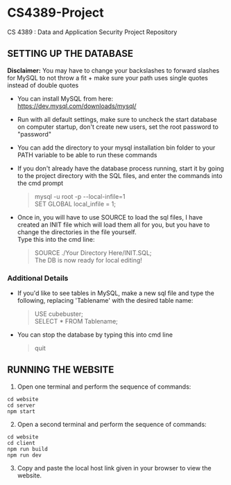 # CS4389-Project
CS 4389 : Data and Application Security Project Repository

## SETTING UP THE DATABASE 
**Disclaimer:** You may have to change your backslashes to forward slashes for MySQL to not throw a fit + make sure your path uses single quotes instead of double quotes  
- You can install MySQL from here: https://dev.mysql.com/downloads/mysql/
-  Run with all default settings, make sure to uncheck the start database on computer startup, don't create new users, set the root password to "password"
- You can add the directory to your mysql installation bin folder to your PATH variable to be able to run these commands
- If you don't already have the database process running, start it by going to the project directory with the SQL files, and enter the commands into the cmd prompt  
   >mysql -u root -p --local-infile=1  
   >SET GLOBAL local_infile = 1;
   
- Once in, you will have to use SOURCE to load the sql files, I have created an INIT file which will load them all for you, but you have to change the directories in the file yourself.  
    Type this into the cmd line:
    >SOURCE ./Your Directory Here/INIT.SQL;  
    The DB is now ready for local editing!


### Additional Details 
- If you'd like to see tables in MySQL, make a new sql file and type the following, replacing 'Tablename' with the desired table name:  
    >USE cubebuster;  
    >SELECT * FROM Tablename;
- You can stop the database by typing this into cmd line  
    >quit

## RUNNING THE WEBSITE
1. Open one terminal and perform the sequence of commands:
```
cd website
cd server
npm start
```

2.  Open a second terminal and perform the sequence of commands:
```
cd website
cd client
npm run build
npm run dev
```

3. Copy and paste the local host link given in your browser to view the website.
